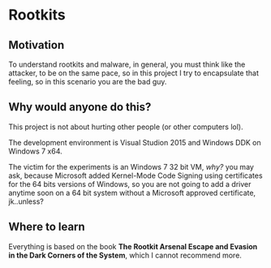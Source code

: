 # Rootkits

## Motivation

To understand rootkits and malware, in general, you must think like the attacker, to be on the same pace, so in this project I try to encapsulate that feeling, so in this scenario you are the bad guy.

## Why would anyone do this?

This project is not about hurting other people (or other computers lol).


The development environment is Visual Studion 2015 and Windows DDK on Windows 7 x64.

The victim for the experiments is an Windows 7 32 bit VM, *why?* you may ask, because Microsoft added Kernel-Mode Code Signing using certificates for the 64 bits versions of Windows, so you are not going to add a driver anytime soon on a 64 bit system without a Microsoft approved certificate, jk..unless?

## Where to learn

Everything is based on the book **The Rootkit Arsenal Escape and Evasion in the Dark Corners of the System**, which I cannot recommend more.
